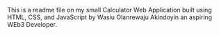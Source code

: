 This is a readme file on my small Calculator Web Application built using HTML, CSS, and JavaScript by Wasiu Olanrewaju Akindoyin an aspiring WEb3 Developer.